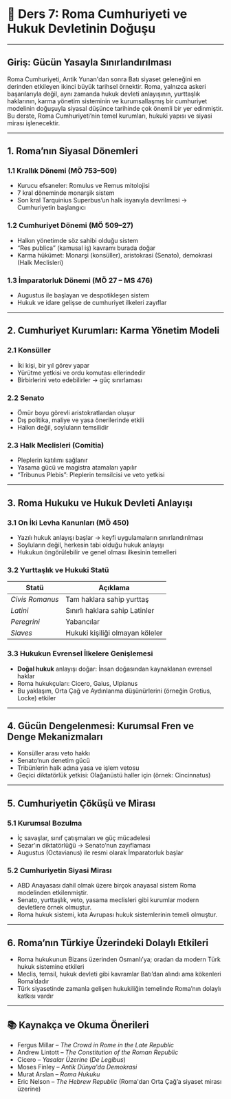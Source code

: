 # 📘 Ders 7: Roma Cumhuriyeti ve Hukuk Devletinin Doğuşu

---

## Giriş: Gücün Yasayla Sınırlandırılması

Roma Cumhuriyeti, Antik Yunan'dan sonra Batı siyaset geleneğini en derinden etkileyen ikinci büyük tarihsel örnektir. Roma, yalnızca askeri başarılarıyla değil, aynı zamanda hukuk devleti anlayışının, yurttaşlık haklarının, karma yönetim sisteminin ve kurumsallaşmış bir cumhuriyet modelinin doğuşuyla siyasal düşünce tarihinde çok önemli bir yer edinmiştir. Bu derste, Roma Cumhuriyeti’nin temel kurumları, hukuki yapısı ve siyasi mirası işlenecektir.

---

## 1. Roma’nın Siyasal Dönemleri

### 1.1 Krallık Dönemi (MÖ 753–509)

- Kurucu efsaneler: Romulus ve Remus mitolojisi
- 7 kral döneminde monarşik sistem
- Son kral Tarquinius Superbus’un halk isyanıyla devrilmesi → Cumhuriyetin başlangıcı

### 1.2 Cumhuriyet Dönemi (MÖ 509–27)

- Halkın yönetimde söz sahibi olduğu sistem
- “Res publica” (kamusal iş) kavramı burada doğar
- Karma hükümet: Monarşi (konsüller), aristokrasi (Senato), demokrasi (Halk Meclisleri)

### 1.3 İmparatorluk Dönemi (MÖ 27 – MS 476)

- Augustus ile başlayan ve despotikleşen sistem
- Hukuk ve idare gelişse de cumhuriyet ilkeleri zayıflar

---

## 2. Cumhuriyet Kurumları: Karma Yönetim Modeli

### 2.1 Konsüller

- İki kişi, bir yıl görev yapar
- Yürütme yetkisi ve ordu komutası ellerindedir
- Birbirlerini veto edebilirler → güç sınırlaması

### 2.2 Senato

- Ömür boyu görevli aristokratlardan oluşur
- Dış politika, maliye ve yasa önerilerinde etkili
- Halkın değil, soyluların temsilidir

### 2.3 Halk Meclisleri (Comitia)

- Pleplerin katılımı sağlanır
- Yasama gücü ve magistra atamaları yapılır
- “Tribunus Plebis”: Pleplerin temsilcisi ve veto yetkisi

---

## 3. Roma Hukuku ve Hukuk Devleti Anlayışı

### 3.1 On İki Levha Kanunları (MÖ 450)

- Yazılı hukuk anlayışı başlar → keyfi uygulamaların sınırlandırılması
- Soyluların değil, herkesin tabi olduğu hukuk anlayışı
- Hukukun öngörülebilir ve genel olması ilkesinin temelleri

### 3.2 Yurttaşlık ve Hukuki Statü

| Statü           | Açıklama                        |
| --------------- | ------------------------------- |
| _Civis Romanus_ | Tam haklara sahip yurttaş       |
| _Latini_        | Sınırlı haklara sahip Latinler  |
| _Peregrini_     | Yabancılar                      |
| _Slaves_        | Hukuki kişiliği olmayan köleler |

### 3.3 Hukukun Evrensel İlkelere Genişlemesi

- **Doğal hukuk** anlayışı doğar: İnsan doğasından kaynaklanan evrensel haklar
- Roma hukukçuları: Cicero, Gaius, Ulpianus
- Bu yaklaşım, Orta Çağ ve Aydınlanma düşünürlerini (örneğin Grotius, Locke) etkiler

---

## 4. Gücün Dengelenmesi: Kurumsal Fren ve Denge Mekanizmaları

- Konsüller arası veto hakkı
- Senato’nun denetim gücü
- Tribünlerin halk adına yasa ve işlem vetosu
- Geçici diktatörlük yetkisi: Olağanüstü haller için (örnek: Cincinnatus)

---

## 5. Cumhuriyetin Çöküşü ve Mirası

### 5.1 Kurumsal Bozulma

- İç savaşlar, sınıf çatışmaları ve güç mücadelesi
- Sezar’ın diktatörlüğü → Senato’nun zayıflaması
- Augustus (Octavianus) ile resmi olarak İmparatorluk başlar

### 5.2 Cumhuriyetin Siyasi Mirası

- ABD Anayasası dahil olmak üzere birçok anayasal sistem Roma modelinden etkilenmiştir.
- Senato, yurttaşlık, veto, yasama meclisleri gibi kurumlar modern devletlere örnek olmuştur.
- Roma hukuk sistemi, kıta Avrupası hukuk sistemlerinin temeli olmuştur.

---

## 6. Roma’nın Türkiye Üzerindeki Dolaylı Etkileri

- Roma hukukunun Bizans üzerinden Osmanlı’ya; oradan da modern Türk hukuk sistemine etkileri
- Meclis, temsil, hukuk devleti gibi kavramlar Batı’dan alındı ama kökenleri Roma’dadır
- Türk siyasetinde zamanla gelişen hukukiliğin temelinde Roma’nın dolaylı katkısı vardır

---

## 📚 Kaynakça ve Okuma Önerileri

- Fergus Millar – _The Crowd in Rome in the Late Republic_
- Andrew Lintott – _The Constitution of the Roman Republic_
- Cicero – _Yasalar Üzerine_ (_De Legibus_)
- Moses Finley – _Antik Dünya'da Demokrasi_
- Murat Arslan – _Roma Hukuku_
- Eric Nelson – _The Hebrew Republic_ (Roma'dan Orta Çağ’a siyaset mirası üzerine)
